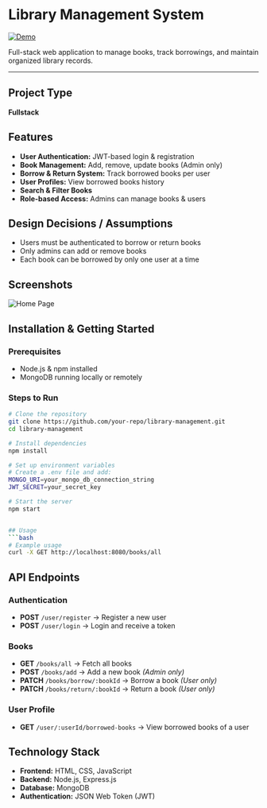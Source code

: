 # Library Management System

[![Demo](https://img.shields.io/badge/Demo-ClickHere-blue)](https://book-nest-eosin-psi.vercel.app/)

Full-stack web application to manage books, track borrowings, and maintain organized library records.

---

## Project Type
**Fullstack**

## Features
- **User Authentication:** JWT-based login & registration
- **Book Management:** Add, remove, update books (Admin only)
- **Borrow & Return System:** Track borrowed books per user
- **User Profiles:** View borrowed books history
- **Search & Filter Books**
- **Role-based Access:** Admins can manage books & users

## Design Decisions / Assumptions
- Users must be authenticated to borrow or return books
- Only admins can add or remove books
- Each book can be borrowed by only one user at a time

## Screenshots
![Home Page](screenshots/home-page.png)

## Installation & Getting Started

### Prerequisites
- Node.js & npm installed
- MongoDB running locally or remotely

### Steps to Run
```bash
# Clone the repository
git clone https://github.com/your-repo/library-management.git
cd library-management

# Install dependencies
npm install

# Set up environment variables
# Create a .env file and add:
MONGO_URI=your_mongo_db_connection_string
JWT_SECRET=your_secret_key

# Start the server
npm start


## Usage
```bash
# Example usage
curl -X GET http://localhost:8080/books/all
```




## API Endpoints
### Authentication
- **POST** `/user/register` → Register a new user
- **POST** `/user/login` → Login and receive a token

### Books
- **GET** `/books/all` → Fetch all books
- **POST** `/books/add` → Add a new book *(Admin only)*
- **PATCH** `/books/borrow/:bookId` → Borrow a book *(User only)*
- **PATCH** `/books/return/:bookId` → Return a book *(User only)*

### User Profile
- **GET** `/user/:userId/borrowed-books` → View borrowed books of a user

## Technology Stack
- **Frontend:** HTML, CSS, JavaScript
- **Backend:** Node.js, Express.js
- **Database:** MongoDB
- **Authentication:** JSON Web Token (JWT)

